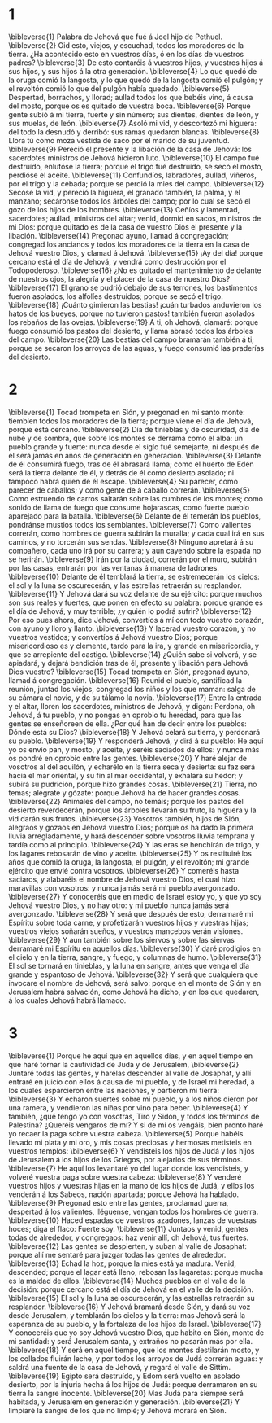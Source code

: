 # 1 
\bibleverse{1} Palabra de Jehová que fué á Joel hijo de Pethuel. \bibleverse{2} Oid esto, viejos, y escuchad, todos los moradores de la tierra. ¿Ha acontecido esto en vuestros días, ó en los días de vuestros padres? \bibleverse{3} De esto contaréis á vuestros hijos, y vuestros hijos á sus hijos, y sus hijos á la otra generación. \bibleverse{4} Lo que quedó de la oruga comió la langosta, y lo que quedó de la langosta comió el pulgón; y el revoltón comió lo que del pulgón había quedado. \bibleverse{5} Despertad, borrachos, y llorad; aullad todos los que bebéis vino, á causa del mosto, porque os es quitado de vuestra boca. \bibleverse{6} Porque gente subió á mi tierra, fuerte y sin número; sus dientes, dientes de león, y sus muelas, de león. \bibleverse{7} Asoló mi vid, y descortezó mi higuera: del todo la desnudó y derribó: sus ramas quedaron blancas. \bibleverse{8} Llora tú como moza vestida de saco por el marido de su juventud. \bibleverse{9} Pereció el presente y la libación de la casa de Jehová: los sacerdotes ministros de Jehová hicieron luto. \bibleverse{10} El campo fué destruído, enlutóse la tierra; porque el trigo fué destruído, se secó el mosto, perdióse el aceite. \bibleverse{11} Confundíos, labradores, aullad, viñeros, por el trigo y la cebada; porque se perdió la mies del campo. \bibleverse{12} Secóse la vid, y pereció la higuera, el granado también, la palma, y el manzano; secáronse todos los árboles del campo; por lo cual se secó el gozo de los hijos de los hombres. \bibleverse{13} Ceñíos y lamentad, sacerdotes; aullad, ministros del altar; venid, dormid en sacos, ministros de mi Dios: porque quitado es de la casa de vuestro Dios el presente y la libación. \bibleverse{14} Pregonad ayuno, llamad á congregación; congregad los ancianos y todos los moradores de la tierra en la casa de Jehová vuestro Dios, y clamad á Jehová. \bibleverse{15} ¡Ay del día! porque cercano está el día de Jehová, y vendrá como destrucción por el Todopoderoso. \bibleverse{16} ¿No es quitado el mantenimiento de delante de nuestros ojos, la alegría y el placer de la casa de nuestro Dios? \bibleverse{17} El grano se pudrió debajo de sus terrones, los bastimentos fueron asolados, los alfolíes destruídos; porque se secó el trigo. \bibleverse{18} ¡Cuánto gimieron las bestias! ¡cuán turbados anduvieron los hatos de los bueyes, porque no tuvieron pastos! también fueron asolados los rebaños de las ovejas. \bibleverse{19} A ti, oh Jehová, clamaré: porque fuego consumió los pastos del desierto, y llama abrasó todos los árboles del campo. \bibleverse{20} Las bestias del campo bramarán también á ti; porque se secaron los arroyos de las aguas, y fuego consumió las praderías del desierto. 

# 2 
\bibleverse{1} Tocad trompeta en Sión, y pregonad en mi santo monte: tiemblen todos los moradores de la tierra; porque viene el día de Jehová, porque está cercano. \bibleverse{2} Día de tinieblas y de oscuridad, día de nube y de sombra, que sobre los montes se derrama como el alba: un pueblo grande y fuerte: nunca desde el siglo fué semejante, ni después de él será jamás en años de generación en generación. \bibleverse{3} Delante de él consumirá fuego, tras de él abrasará llama; como el huerto de Edén será la tierra delante de él, y detrás de él como desierto asolado; ni tampoco habrá quien de él escape. \bibleverse{4} Su parecer, como parecer de caballos; y como gente de á caballo correrán. \bibleverse{5} Como estruendo de carros saltarán sobre las cumbres de los montes; como sonido de llama de fuego que consume hojarascas, como fuerte pueblo aparejado para la batalla. \bibleverse{6} Delante de él temerán los pueblos, pondránse mustios todos los semblantes. \bibleverse{7} Como valientes correrán, como hombres de guerra subirán la muralla; y cada cual irá en sus caminos, y no torcerán sus sendas. \bibleverse{8} Ninguno apretará á su compañero, cada uno irá por su carrera; y aun cayendo sobre la espada no se herirán. \bibleverse{9} Irán por la ciudad, correrán por el muro, subirán por las casas, entrarán por las ventanas á manera de ladrones. \bibleverse{10} Delante de él temblará la tierra, se estremecerán los cielos: el sol y la luna se oscurecerán, y las estrellas retraerán su resplandor. \bibleverse{11} Y Jehová dará su voz delante de su ejército: porque muchos son sus reales y fuertes, que ponen en efecto su palabra: porque grande es el día de Jehová, y muy terrible; ¿y quién lo podrá sufrir? \bibleverse{12} Por eso pues ahora, dice Jehová, convertíos á mí con todo vuestro corazón, con ayuno y lloro y llanto. \bibleverse{13} Y lacerad vuestro corazón, y no vuestros vestidos; y convertíos á Jehová vuestro Dios; porque misericordioso es y clemente, tardo para la ira, y grande en misericordia, y que se arrepiente del castigo. \bibleverse{14} ¿Quién sabe si volverá, y se apiadará, y dejará bendición tras de él, presente y libación para Jehová Dios vuestro? \bibleverse{15} Tocad trompeta en Sión, pregonad ayuno, llamad á congregación. \bibleverse{16} Reunid el pueblo, santificad la reunión, juntad los viejos, congregad los niños y los que maman: salga de su cámara el novio, y de su tálamo la novia. \bibleverse{17} Entre la entrada y el altar, lloren los sacerdotes, ministros de Jehová, y digan: Perdona, oh Jehová, á tu pueblo, y no pongas en oprobio tu heredad, para que las gentes se enseñoreen de ella. ¿Por qué han de decir entre los pueblos: Dónde está su Dios? \bibleverse{18} Y Jehová celará su tierra, y perdonará su pueblo. \bibleverse{19} Y responderá Jehová, y dirá á su pueblo: He aquí yo os envío pan, y mosto, y aceite, y seréis saciados de ellos: y nunca más os pondré en oprobio entre las gentes. \bibleverse{20} Y haré alejar de vosotros al del aquilón, y echarélo en la tierra seca y desierta: su faz será hacia el mar oriental, y su fin al mar occidental, y exhalará su hedor; y subirá su pudrición, porque hizo grandes cosas. \bibleverse{21} Tierra, no temas; alégrate y gózate: porque Jehová ha de hacer grandes cosas. \bibleverse{22} Animales del campo, no temáis; porque los pastos del desierto reverdecerán, porque los árboles llevarán su fruto, la higuera y la vid darán sus frutos. \bibleverse{23} Vosotros también, hijos de Sión, alegraos y gozaos en Jehová vuestro Dios; porque os ha dado la primera lluvia arregladamente, y hará descender sobre vosotros lluvia temprana y tardía como al principio. \bibleverse{24} Y las eras se henchirán de trigo, y los lagares rebosarán de vino y aceite. \bibleverse{25} Y os restituiré los años que comió la oruga, la langosta, el pulgón, y el revoltón; mi grande ejército que envié contra vosotros. \bibleverse{26} Y comeréis hasta saciaros, y alabaréis el nombre de Jehová vuestro Dios, el cual hizo maravillas con vosotros: y nunca jamás será mi pueblo avergonzado. \bibleverse{27} Y conoceréis que en medio de Israel estoy yo, y que yo soy Jehová vuestro Dios, y no hay otro: y mi pueblo nunca jamás será avergonzado. \bibleverse{28} Y será que después de esto, derramaré mi Espíritu sobre toda carne, y profetizarán vuestros hijos y vuestras hijas; vuestros viejos soñarán sueños, y vuestros mancebos verán visiones. \bibleverse{29} Y aun también sobre los siervos y sobre las siervas derramaré mi Espíritu en aquellos días. \bibleverse{30} Y daré prodigios en el cielo y en la tierra, sangre, y fuego, y columnas de humo. \bibleverse{31} El sol se tornará en tinieblas, y la luna en sangre, antes que venga el día grande y espantoso de Jehová. \bibleverse{32} Y será que cualquiera que invocare el nombre de Jehová, será salvo: porque en el monte de Sión y en Jerusalem habrá salvación, como Jehová ha dicho, y en los que quedaren, á los cuales Jehová habrá llamado. 

# 3 
\bibleverse{1} Porque he aquí que en aquellos días, y en aquel tiempo en que haré tornar la cautividad de Judá y de Jerusalem, \bibleverse{2} Juntaré todas las gentes, y harélas descender al valle de Josaphat, y allí entraré en juicio con ellos á causa de mi pueblo, y de Israel mi heredad, á los cuales esparcieron entre las naciones, y partieron mi tierra: \bibleverse{3} Y echaron suertes sobre mi pueblo, y á los niños dieron por una ramera, y vendieron las niñas por vino para beber. \bibleverse{4} Y también, ¿qué tengo yo con vosotras, Tiro y Sidón, y todos los términos de Palestina? ¿Queréis vengaros de mí? Y si de mí os vengáis, bien pronto haré yo recaer la paga sobre vuestra cabeza. \bibleverse{5} Porque habéis llevado mi plata y mi oro, y mis cosas preciosas y hermosas metisteis en vuestros templos: \bibleverse{6} Y vendisteis los hijos de Judá y los hijos de Jerusalem á los hijos de los Griegos, por alejarlos de sus términos. \bibleverse{7} He aquí los levantaré yo del lugar donde los vendisteis, y volveré vuestra paga sobre vuestra cabeza: \bibleverse{8} Y venderé vuestros hijos y vuestras hijas en la mano de los hijos de Judá, y ellos los venderán á los Sabeos, nación apartada; porque Jehová ha hablado. \bibleverse{9} Pregonad esto entre las gentes, proclamad guerra, despertad á los valientes, lléguense, vengan todos los hombres de guerra. \bibleverse{10} Haced espadas de vuestros azadones, lanzas de vuestras hoces; diga el flaco: Fuerte soy. \bibleverse{11} Juntaos y venid, gentes todas de alrededor, y congregaos: haz venir allí, oh Jehová, tus fuertes. \bibleverse{12} Las gentes se despierten, y suban al valle de Josaphat: porque allí me sentaré para juzgar todas las gentes de alrededor. \bibleverse{13} Echad la hoz, porque la mies está ya madura. Venid, descended; porque el lagar está lleno, rebosan las lagaretas: porque mucha es la maldad de ellos. \bibleverse{14} Muchos pueblos en el valle de la decisión: porque cercano está el día de Jehová en el valle de la decisión. \bibleverse{15} El sol y la luna se oscurecerán, y las estrellas retraerán su resplandor. \bibleverse{16} Y Jehová bramará desde Sión, y dará su voz desde Jerusalem, y temblarán los cielos y la tierra: mas Jehová será la esperanza de su pueblo, y la fortaleza de los hijos de Israel. \bibleverse{17} Y conoceréis que yo soy Jehová vuestro Dios, que habito en Sión, monte de mi santidad: y será Jerusalem santa, y extraños no pasarán más por ella. \bibleverse{18} Y será en aquel tiempo, que los montes destilarán mosto, y los collados fluirán leche, y por todos los arroyos de Judá correrán aguas: y saldrá una fuente de la casa de Jehová, y regará el valle de Sittim. \bibleverse{19} Egipto será destruído, y Edom será vuelto en asolado desierto, por la injuria hecha á los hijos de Judá: porque derramaron en su tierra la sangre inocente. \bibleverse{20} Mas Judá para siempre será habitada, y Jerusalem en generación y generación. \bibleverse{21} Y limpiaré la sangre de los que no limpié; y Jehová morará en Sión. 